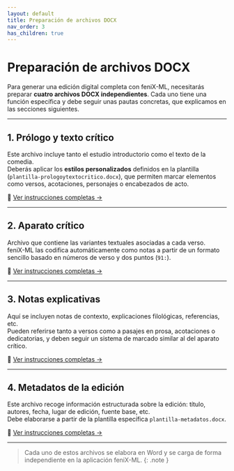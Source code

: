 ```yaml
---
layout: default
title: Preparación de archivos DOCX
nav_order: 3
has_children: true
---
```


# Preparación de archivos DOCX

Para generar una edición digital completa con feniX-ML, necesitarás preparar **cuatro archivos DOCX independientes**. Cada uno tiene una función específica y debe seguir unas pautas concretas, que explicamos en las secciones siguientes.

---

## 1. Prólogo y texto crítico

Este archivo incluye tanto el estudio introductorio como el texto de la comedia.  
Deberás aplicar los **estilos personalizados** definidos en la plantilla (`plantilla-prologoytextocritico.docx`), que permiten marcar elementos como versos, acotaciones, personajes o encabezados de acto.

📖 [Ver instrucciones completas →](./prologo-y-texto-critico)

---

## 2. Aparato crítico

Archivo que contiene las variantes textuales asociadas a cada verso.  
feniX-ML las codifica automáticamente como notas a partir de un formato sencillo basado en números de verso y dos puntos (`91:`).

📖 [Ver instrucciones completas →](./aparato-critico)

---

## 3. Notas explicativas

Aquí se incluyen notas de contexto, explicaciones filológicas, referencias, etc.  
Pueden referirse tanto a versos como a pasajes en prosa, acotaciones o dedicatorias, y deben seguir un sistema de marcado similar al del aparato crítico.

📖 [Ver instrucciones completas →](./notas)

---

## 4. Metadatos de la edición

Este archivo recoge información estructurada sobre la edición: título, autores, fecha, lugar de edición, fuente base, etc.  
Debe elaborarse a partir de la plantilla específica `plantilla-metadatos.docx`.

📖 [Ver instrucciones completas →](./metadatos)

---

> Cada uno de estos archivos se elabora en Word y se carga de forma independiente en la aplicación feniX-ML.
{: .note }
